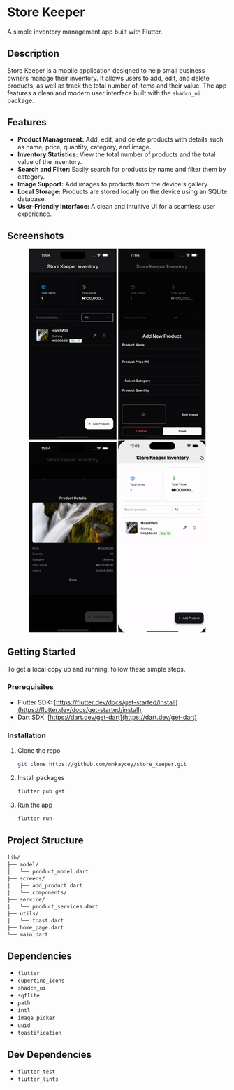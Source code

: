 # Store Keeper

A simple inventory management app built with Flutter.

## Description

Store Keeper is a mobile application designed to help small business owners manage their inventory. It allows users to add, edit, and delete products, as well as track the total number of items and their value. The app features a clean and modern user interface built with the `shadcn_ui` package.

## Features

- **Product Management:** Add, edit, and delete products with details such as name, price, quantity, category, and image.
- **Inventory Statistics:** View the total number of products and the total value of the inventory.
- **Search and Filter:** Easily search for products by name and filter them by category.
- **Image Support:** Add images to products from the device's gallery.
- **Local Storage:** Products are stored locally on the device using an SQLite database.
- **User-Friendly Interface:** A clean and intuitive UI for a seamless user experience.

## Screenshots

<div align="center">
<img src="screenshots/homepage.png" alt="Home Page" width="200"/>
<img src="screenshots/add_product.png" alt="Add Product Page" width="200"/>
<img src="screenshots/product_details.png" alt="Product Detail Page" width="200"/>
<img src="screenshots/output.gif" alt="Gif Video" width = "200"/>
</div>

## Getting Started

To get a local copy up and running, follow these simple steps.

### Prerequisites

- Flutter SDK: [https://flutter.dev/docs/get-started/install](https://flutter.dev/docs/get-started/install)
- Dart SDK: [https://dart.dev/get-dart](https://dart.dev/get-dart)

### Installation

1.  Clone the repo
    ```sh
    git clone https://github.com/mhkaycey/store_keeper.git
    ```
2.  Install packages
    ```sh
    flutter pub get
    ```
3.  Run the app
    ```sh
    flutter run
    ```

## Project Structure

```
lib/
├── model/
│   └── product_model.dart
├── screens/
│   ├── add_product.dart
│   └── components/
├── service/
│   └── product_services.dart
├── utils/
│   └── toast.dart
├── home_page.dart
└── main.dart
```

## Dependencies

- `flutter`
- `cupertino_icons`
- `shadcn_ui`
- `sqflite`
- `path`
- `intl`
- `image_picker`
- `uuid`
- `toastification`

## Dev Dependencies

- `flutter_test`
- `flutter_lints`
